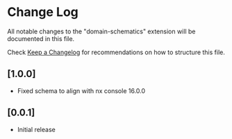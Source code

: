 # Change Log

All notable changes to the "domain-schematics" extension will be documented in this file.

Check [Keep a Changelog](http://keepachangelog.com/) for recommendations on how to structure this file.

## [1.0.0]

- Fixed schema to align with nx console 16.0.0
  
## [0.0.1]

- Initial release